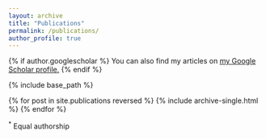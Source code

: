 ```yaml
---
layout: archive
title: "Publications"
permalink: /publications/
author_profile: true
---
```


<style> 
input {
  display: none;
}

.description {
  -webkit-transition: height .3s ease;
  height: 0;
  overflow: hidden;
  margin-top: 10px;
}

input:checked + .description {
  height: auto;
}
</style>

{% if author.googlescholar %}
  You can also find my articles on <u><a href="{{author.googlescholar}}">my Google Scholar profile</a>.</u>
{% endif %}

{% include base_path %}

{% for post in site.publications reversed %}
  {% include archive-single.html %}
{% endfor %}

<sup>*</sup> Equal authorship